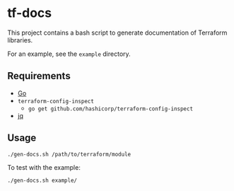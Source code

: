 # tf-docs

This project contains a bash script to generate documentation of Terraform libraries.

For an example, see the `example` directory.

## Requirements

- [Go](https://golang.org/doc/install#install)
- `terraform-config-inspect`
  - `go get github.com/hashicorp/terraform-config-inspect`
- [jq](https://stedolan.github.io/jq/download/)

## Usage

```sh
./gen-docs.sh /path/to/terraform/module
```

To test with the example:

```sh
./gen-docs.sh example/
```
